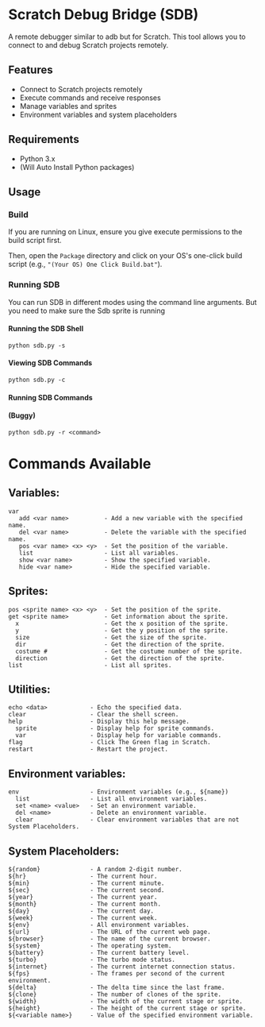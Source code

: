  

# Scratch Debug Bridge (SDB)

A remote debugger similar to adb but for Scratch. This tool allows you to connect to and debug Scratch projects remotely.

## Features

*   Connect to Scratch projects remotely
*   Execute commands and receive responses
*   Manage variables and sprites
*   Environment variables and system placeholders

## Requirements

*   Python 3.x
*   (Will Auto Install Python packages)


## Usage

### Build

If you are running on Linux, ensure you give execute permissions to the build script first.

Then, open the `Package` directory and click on your OS's one-click build script (e.g., `"(Your OS) One Click Build.bat"`).

### Running SDB

You can run SDB in different modes using the command line arguments.
But you need to make sure the Sdb sprite is running
#### Running the SDB Shell

```
python sdb.py -s
```

#### Viewing SDB Commands

```
python sdb.py -c
```

#### Running SDB Commands
#### (Buggy)
```
python sdb.py -r <command>
```

# Commands Available

## Variables:

```
var
   add <var name>          - Add a new variable with the specified name.
   del <var name>          - Delete the variable with the specified name.
   pos <var name> <x> <y>  - Set the position of the variable.
   list                    - List all variables.
   show <var name>         - Show the specified variable.
   hide <var name>         - Hide the specified variable.
```

## Sprites:

```
pos <sprite name> <x> <y>  - Set the position of the sprite.
get <sprite name>          - Get information about the sprite.
  x                        - Get the x position of the sprite.
  y                        - Get the y position of the sprite.
  size                     - Get the size of the sprite.
  dir                      - Get the direction of the sprite.
  costume #                - Get the costume number of the sprite.
  direction                - Get the direction of the sprite.
list                       - List all sprites.
```

## Utilities:

```
echo <data>            - Echo the specified data.
clear                  - Clear the shell screen.
help                   - Display this help message.
  sprite               - Display help for sprite commands.
  var                  - Display help for variable commands.
flag                   - Click The Green flag in Scratch.
restart                - Restart the project.
```

## Environment variables:

```
env                    - Environment variables (e.g., ${name})
  list                 - List all environment variables.
  set <name> <value>   - Set an environment variable.
  del <name>           - Delete an environment variable.
  clear                - Clear environment variables that are not System Placeholders.
```

## System Placeholders:

```
${random}              - A random 2-digit number.
${hr}                  - The current hour.
${min}                 - The current minute.
${sec}                 - The current second.
${year}                - The current year.
${month}               - The current month.
${day}                 - The current day.
${week}                - The current week.
${env}                 - All environment variables.
${url}                 - The URL of the current web page.
${browser}             - The name of the current browser.
${system}              - The operating system.
${battery}             - The current battery level.
${turbo}               - The turbo mode status.
${internet}            - The current internet connection status.
${fps}                 - The frames per second of the current environment.
${delta}               - The delta time since the last frame.
${clone}               - The number of clones of the sprite.
${width}               - The width of the current stage or sprite.
${height}              - The height of the current stage or sprite.
${<variable name>}     - Value of the specified environment variable.
```
